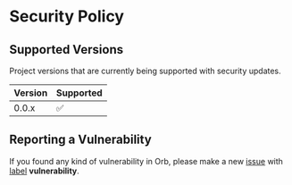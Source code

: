# Security Policy

## Supported Versions

Project versions that are currently being supported with security updates.

| Version | Supported          |
| ------- | ------------------ |
| 0.0.x   | :white_check_mark: |

## Reporting a Vulnerability

If you found any kind of vulnerability in Orb, please make a new [issue](https://github.com/ezralazuardy/orb/issues) with [label](https://github.com/ezralazuardy/orb/labels) **vulnerability**.
